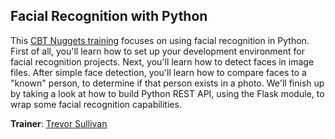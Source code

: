 ## Facial Recognition with Python

This [CBT Nuggets training](https://bit.ly/cbt_pythonfacerec) focuses on using facial recognition in Python.
First of all, you'll learn how to set up your development environment for facial recognition projects.
Next, you'll learn how to detect faces in image files.
After simple face detection, you'll learn how to compare faces to a "known" person, to determine if that person exists in a photo.
We'll finish up by taking a look at how to build Python REST API, using the Flask module, to wrap some facial recognition capabilities.

**Trainer**: [Trevor Sullivan](https://trevorsullivan.net)
